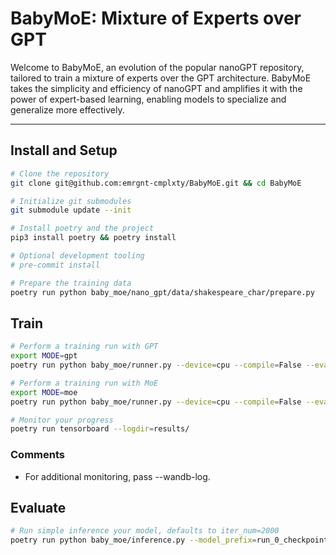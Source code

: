 # BabyMoE: Mixture of Experts over GPT

Welcome to BabyMoE, an evolution of the popular nanoGPT repository, tailored to train a mixture of experts over the GPT architecture. BabyMoE takes the simplicity and efficiency of nanoGPT and amplifies it with the power of expert-based learning, enabling models to specialize and generalize more effectively.

---

## Install and Setup

```bash
# Clone the repository
git clone git@github.com:emrgnt-cmplxty/BabyMoE.git && cd BabyMoE

# Initialize git submodules
git submodule update --init

# Install poetry and the project
pip3 install poetry && poetry install

# Optional development tooling
# pre-commit install
```

```bash
# Prepare the training data
poetry run python baby_moe/nano_gpt/data/shakespeare_char/prepare.py
```

## Train

```bash
# Perform a training run with GPT
export MODE=gpt
poetry run python baby_moe/runner.py --device=cpu --compile=False --eval-iters=20 --log-interval=1 --block-size=64 --batch-size=12 --n-layer=4 --n-head=4 --n-embd=128 --max-iters=2000 --lr-decay-iters=60000 --dropout=0.0 --mode=$MODE --dataset=shakespeare_char --gradient-accumulation-steps=1 --min-lr=1e-4 --beta2=0.99 --n-experts=128 --top-k-experts=16  --eval-interval=50

# Perform a training run with MoE
export MODE=moe
poetry run python baby_moe/runner.py --device=cpu --compile=False --eval-iters=20 --log-interval=1 --block-size=64 --batch-size=12 --n-layer=4 --n-head=4 --n-embd=128 --max-iters=2000 --lr-decay-iters=60000 --dropout=0.0 --mode=$MODE --dataset=shakespeare_char --gradient-accumulation-steps=1 --min-lr=1e-4 --beta2=0.99 --n-experts=128 --top-k-experts=16  --eval-interval=50

# Monitor your progress
poetry run tensorboard --logdir=results/
```

### Comments

* For additional monitoring, pass --wandb-log.

## Evaluate

```bash
# Run simple inference your model, defaults to iter_num=2000
poetry run python baby_moe/inference.py --model_prefix=run_0_checkpoint__mode_moe__n_layer_12__n_head_4__n_embd_128__n_experts_8__top_k_experts_8
```
